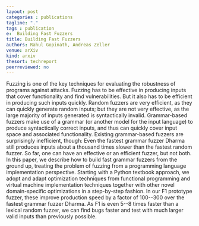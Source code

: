 ```yaml
---
layout: post
categories : publications
tagline: "."
tags : publication
e:  Building Fast Fuzzers
title: Building Fast Fuzzers
authors: Rahul Gopinath, Andreas Zeller
venue: arXiv
kind: arxiv
thesort: techreport
peerreviewed: no
---
```


Fuzzing is one of the key techniques for evaluating the robustness of programs 
against attacks. Fuzzing has to be effective in producing inputs that cover 
functionality and find vulnerabilities. But it also has to be efficient in 
producing such inputs quickly. Random fuzzers are very efficient, as they can 
quickly generate random inputs; but they are not very effective, as the large 
majority of inputs generated is syntactically invalid. Grammar-based fuzzers 
make use of a grammar (or another model for the input language) to produce 
syntactically correct inputs, and thus can quickly cover input space and 
associated functionality. Existing grammar-based fuzzers are surprisingly 
inefficient, though: Even the fastest grammar fuzzer Dharma still produces 
inputs about a thousand times slower than the fastest random fuzzer. So far, 
one can have an effective or an efficient fuzzer, but not both.  In this paper, 
we describe how to build fast grammar fuzzers from the ground up, treating the 
problem of fuzzing from a programming language implementation perspective. 
Starting with a Python textbook approach, we adopt and adapt optimization 
techniques from functional programming and virtual machine implementation 
techniques together with other novel domain-specific optimizations in a 
step-by-step fashion. In our F1 prototype fuzzer, these improve production 
speed by a factor of 100--300 over the fastest grammar fuzzer Dharma. As F1 is 
even 5--8 times faster than a lexical random fuzzer, we can find bugs faster 
and test with much larger valid inputs than previously possible.


[<em class="fa fa-book fa-lg" aria-hidden="true"></em>](https://arxiv.org/abs/1911.07707 "paper")
[<em class="fa fa-bookmark-o fa-lg" aria-hidden="true"></em>](https://raw.githubusercontent.com/rahulgopinath/rahulgopinath.github.io/master/resources/arxiv2019/gopinath2019building.bib "reference")

